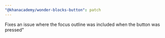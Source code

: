 ```yaml
---
"@khanacademy/wonder-blocks-button": patch
---
```


Fixes an issue where the focus outline was included when the button was pressed"
